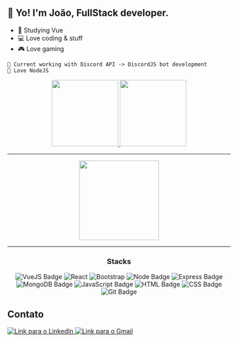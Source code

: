 ## 👋 Yo! I'm João, FullStack developer.
- 🔎 Studying Vue
- 💻 Love coding & stuff
- 🎮 Love gaming
<p>
	
    🎯 Current working with Discord API -> DiscordJS bot development
    🤍 Love NodeJS 
</p>
<div align="center">
  <a href="https://github.com/JVRL18">
  <img height="150em" src="https://github-readme-stats.vercel.app/api?username=JVRL18&show_icons=true&theme=dark&include_all_commits=true&count_private=true"/>
  <img height="150em" src="https://github-readme-stats.vercel.app/api/top-langs/?username=JVRL18&layout=compact&langs_count=7&theme=dark"/>
 </a>
</div>

---
<div align="center">
<img height="180em" src="https://github-readme-stats.vercel.app/api/wakatime?username=JVRL18&layout=compact&langs_count=8"/>
</div>

---
 <div style="display: inline_block" align="center">
  <p style="text-align: center;">
  
### Stacks
![VueJS Badge](https://img.shields.io/badge/Vue.js-35495e?style=for-the-badge&logo=vue.js&logoColor=42b883)
![React](https://img.shields.io/badge/react-%2320232a.svg?style=for-the-badge&logo=react&logoColor=%2361DAFB)
![Bootstrap](https://img.shields.io/badge/Bootstrap-%2320232a.svg?style=for-the-badge&logo=bootstrap&logoColor=%424242)
![Node Badge](https://img.shields.io/badge/-Node.js-339933?style=for-the-badge&logo=node.js&logoColor=white)
![Express Badge](https://img.shields.io/badge/-Express.js-green?style=for-the-badge&logo=Express&logoColor=black)
![MongoDB Badge](https://img.shields.io/badge/MongoDB-0?style=for-the-badge&logo=MongoDB&logoColor=white)
![JavaScript Badge](https://img.shields.io/badge/-JavaScript-FCC624?style=for-the-badge&logo=JavaScript&logoColor=323330)
![HTML Badge](https://img.shields.io/badge/-HTML-E34F26?style=for-the-badge&logo=html5&logoColor=white)
![CSS Badge](https://img.shields.io/badge/-CSS-1572B6?style=for-the-badge&logo=css3&logoColor=white)
![Git Badge](https://img.shields.io/badge/-Git-F05032?style=for-the-badge&logo=git&logoColor=white)

  </p>
</div>

## Contato

 <div align="left">
  <a href="https://www.linkedin.com/in/joao-vitor-ribeiro-de-lima/" target="_blank">
    <img alt="Link para o LinkedIn" src="https://img.shields.io/badge/LinkedIn-0077B5?style=for-the-badge&logo=linkedin&logoColor=white"/>
  </a>
  <a href="mailto:joaovitor_rlima@hotmail.com" target="_blank">
    <img alt="Link para o Gmail" src="https://img.shields.io/badge/Gmail-D14836?style=for-the-badge&logo=gmail&logoColor=white"/>
  </a>

 </div>

